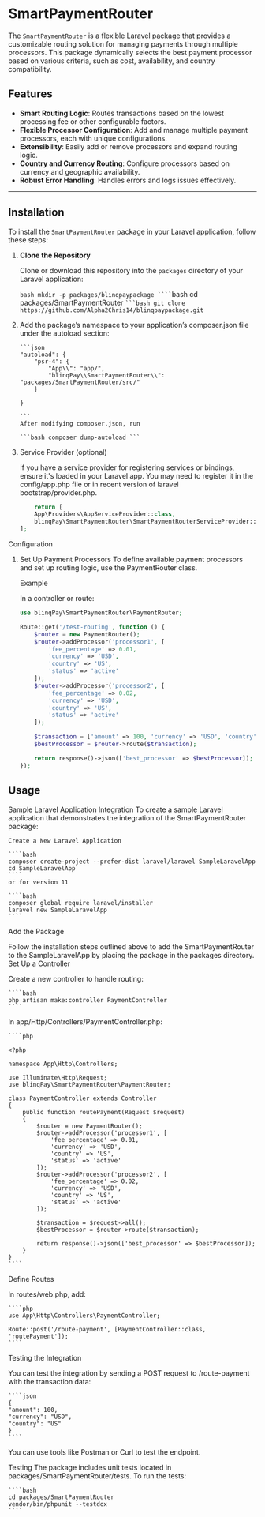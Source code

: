 # SmartPaymentRouter

The `SmartPaymentRouter` is a flexible Laravel package that provides a customizable routing solution for managing payments through multiple processors. This package dynamically selects the best payment processor based on various criteria, such as cost, availability, and country compatibility.

## Features

-   **Smart Routing Logic**: Routes transactions based on the lowest processing fee or other configurable factors.
-   **Flexible Processor Configuration**: Add and manage multiple payment processors, each with unique configurations.
-   **Extensibility**: Easily add or remove processors and expand routing logic.
-   **Country and Currency Routing**: Configure processors based on currency and geographic availability.
-   **Robust Error Handling**: Handles errors and logs issues effectively.

---

## Installation

To install the `SmartPaymentRouter` package in your Laravel application, follow these steps:

1.  **Clone the Repository**

    Clone or download this repository into the `packages` directory of your Laravel application:

    ` bash mkdir -p packages/blinqpaypackage ````
 `bash cd packages/SmartPaymentRouter ` ```bash git clone https://github.com/Alpha2Chris14/blinqpaypackage.git `

2.  Add the package’s namespace to your application’s composer.json file under the autoload section:

        ```json
        "autoload": {
            "psr-4": {
                "App\\": "app/",
                "blinqPay\\SmartPaymentRouter\\": "packages/SmartPaymentRouter/src/"
            }

        }

        ```
        After modifying composer.json, run

        ```bash composer dump-autoload ```

3.  Service Provider (optional)

    If you have a service provider for registering services or bindings, ensure it's loaded in your Laravel app. You may need to register it in the config/app.php file or in recent version of laravel bootstrap/provider.php.

    ```php
        return [
        App\Providers\AppServiceProvider::class,
        blinqPay\SmartPaymentRouter\SmartPaymentRouterServiceProvider::class, //add this line
    ];
    ```

Configuration

1.  Set Up Payment Processors
    To define available payment processors and set up routing logic, use the PaymentRouter class.

    Example

    In a controller or route:

    ```php
    use blinqPay\SmartPaymentRouter\PaymentRouter;

    Route::get('/test-routing', function () {
        $router = new PaymentRouter();
        $router->addProcessor('processor1', [
            'fee_percentage' => 0.01,
            'currency' => 'USD',
            'country' => 'US',
            'status' => 'active'
        ]);
        $router->addProcessor('processor2', [
            'fee_percentage' => 0.02,
            'currency' => 'USD',
            'country' => 'US',
            'status' => 'active'
        ]);

        $transaction = ['amount' => 100, 'currency' => 'USD', 'country' => 'US'];
        $bestProcessor = $router->route($transaction);

        return response()->json(['best_processor' => $bestProcessor]);
    });
    ```

## Usage

Sample Laravel Application Integration
To create a sample Laravel application that demonstrates the integration of the SmartPaymentRouter package:

    Create a New Laravel Application

    ````bash
    composer create-project --prefer-dist laravel/laravel SampleLaravelApp
    cd SampleLaravelApp
    ````
    or for version 11

    ````bash
    composer global require laravel/installer
    laravel new SampleLaravelApp
    ````

Add the Package

Follow the installation steps outlined above to add the SmartPaymentRouter to the SampleLaravelApp by placing the package in the packages directory.
Set Up a Controller

Create a new controller to handle routing:

    ````bash
    php artisan make:controller PaymentController
    ````

In app/Http/Controllers/PaymentController.php:

    ````php

    <?php

    namespace App\Http\Controllers;

    use Illuminate\Http\Request;
    use blinqPay\SmartPaymentRouter\PaymentRouter;

    class PaymentController extends Controller
    {
        public function routePayment(Request $request)
        {
            $router = new PaymentRouter();
            $router->addProcessor('processor1', [
                'fee_percentage' => 0.01,
                'currency' => 'USD',
                'country' => 'US',
                'status' => 'active'
            ]);
            $router->addProcessor('processor2', [
                'fee_percentage' => 0.02,
                'currency' => 'USD',
                'country' => 'US',
                'status' => 'active'
            ]);

            $transaction = $request->all();
            $bestProcessor = $router->route($transaction);

            return response()->json(['best_processor' => $bestProcessor]);
        }
    }
    ````

Define Routes

In routes/web.php, add:

    ````php
    use App\Http\Controllers\PaymentController;

    Route::post('/route-payment', [PaymentController::class, 'routePayment']);
    ````

Testing the Integration

You can test the integration by sending a POST request to /route-payment with the transaction data:

    ````json
    {
    "amount": 100,
    "currency": "USD",
    "country": "US"
    }
    ````

You can use tools like Postman or Curl to test the endpoint.

Testing
The package includes unit tests located in packages/SmartPaymentRouter/tests. To run the tests:

    ````bash
    cd packages/SmartPaymentRouter
    vendor/bin/phpunit --testdox
    ````
